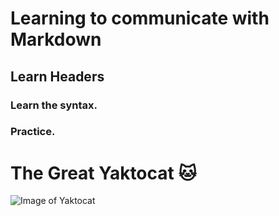 # Learning to communicate with Markdown
  ## Learn Headers
### Learn the syntax.
### Practice.

# The Great Yaktocat :cat:
![Image of Yaktocat](https://octodex.github.com/images/yaktocat.png)
